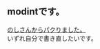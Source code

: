 ## modintです。
[のしさんからパクりました。](https://noshi91.hatenablog.com/entry/2019/03/31/174006)   
いずれ自分で書き直したいです。  

